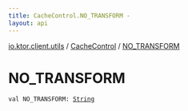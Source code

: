 ```yaml
---
title: CacheControl.NO_TRANSFORM - 
layout: api
---
```


<div class='api-docs-breadcrumbs'><a href="../index.html">io.ktor.client.utils</a> / <a href="index.html">CacheControl</a> / <a href="./-n-o_-t-r-a-n-s-f-o-r-m.html">NO_TRANSFORM</a></div>

# NO_TRANSFORM

<div class="signature"><code><span class="keyword">val </span><span class="identifier">NO_TRANSFORM</span><span class="symbol">: </span><a href="https://kotlinlang.org/api/latest/jvm/stdlib/kotlin/-string/index.html"><span class="identifier">String</span></a></code></div>
